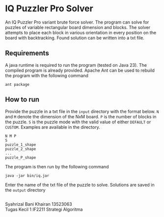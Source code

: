 # IQ Puzzler Pro Solver
An IQ Puzzler Pro variant brute force solver. The program can solve for puzzles of variable rectangular board dimension and blocks. The solver attempts to place each block in various orientation in every position on the board with backtracking. Found solution can be written into a txt file.
## Requirements
A java runtime is required to run the program (tested on Java 23). The compiled program is already provided. Apache Ant can be used to rebuild the program with the following command
```
ant package
```
## How to run
Provide the puzzle in a txt file in the `input` directory with the format below. `N` and `M` denote the dimension of the NxM board. `P` is the number of blocks in the puzzle. `S` is the puzzle mode with the valid value of either `DEFAULT` or `CUSTOM`. Examples are available in the directory. 
```
N M P
S
puzzle_1_shape
puzzle_2_shape
...
puzzle_P_shape
```
The program is then run by the following command
```
java -jar bin/iq.jar
```
Enter the name of the txt file of the puzzle to solve. Solutions are saved in the `output` directory
## 
Syahrizal Bani Khairan 13523063  
Tugas Kecil 1 IF2211 Strategi Algoritma
